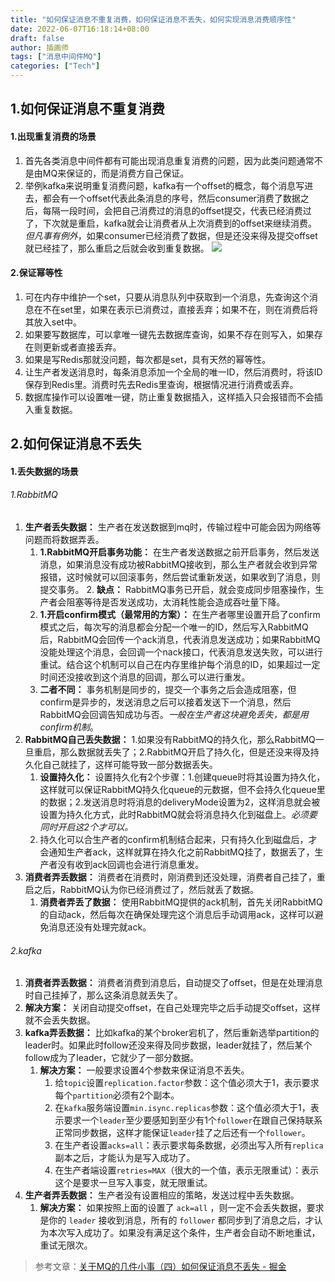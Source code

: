 ```yaml
---
title: "如何保证消息不重复消费，如何保证消息不丢失，如何实现消息消费顺序性"
date: 2022-06-07T16:18:14+08:00
draft: false
author: 插画师
tags: ["消息中间件MQ"]
categories: ["Tech"]
---
```


## 1.如何保证消息不重复消费
#### 1.出现重复消费的场景
1. 首先各类消息中间件都有可能出现消息重复消费的问题，因为此类问题通常不是由MQ来保证的，而是消费方自己保证。
2. 举例kafka来说明重复消费问题，kafka有一个offset的概念，每个消息写进去，都会有一个offset代表此条消息的序号，然后consumer消费了数据之后，每隔一段时间，会把自己消费过的消息的offset提交，代表已经消费过了，下次就是重启，kafka就会让消费者从上次消费到的offset来继续消费。*但凡事有例外*，如果consumer已经消费了数据，但是还没来得及提交offset就已经挂了，那么重启之后就会收到重复数据。
![](/如何保证消息不重复消费，如何保证消息不丢失，如何实现消息消费顺序性/1.png)

#### 2.保证幂等性
1. 可在内存中维护一个set，只要从消息队列中获取到一个消息，先查询这个消息在不在set里，如果在表示已消费过，直接丢弃；如果不在，则在消费后将其放入set中。
2. 如果要写数据库，可以拿唯一键先去数据库查询，如果不存在则写入，如果存在则更新或者直接丢弃。
3. 如果是写Redis那就没问题，每次都是set，具有天然的幂等性。
4. 让生产者发送消息时，每条消息添加一个全局的唯一ID，然后消费时，将该ID保存到Redis里。消费时先去Redis里查询，根据情况进行消费或丢弃。
5. 数据库操作可以设置唯一键，防止重复数据插入，这样插入只会报错而不会插入重复数据。

## 2.如何保证消息不丢失
#### 1.丢失数据的场景
###### 1.RabbitMQ
1. **生产者丢失数据：** 生产者在发送数据到mq时，传输过程中可能会因为网络等问题而将数据弄丢。
	1.  **1.RabbitMQ开启事务功能：** 在生产者发送数据之前开启事务，然后发送消息，如果消息没有成功被RabbitMQ接收到，那么生产者就会收到异常报错，这时候就可以回滚事务，然后尝试重新发送，如果收到了消息，则提交事务。 2. **缺点：** RabbitMQ事务已开启，就会变成同步阻塞操作，生产者会阻塞等待是否发送成功，太消耗性能会造成吞吐量下降。
	2.  **1.开启confirm模式（最常用的方案）：** 在生产者哪里设置开启了confirm模式之后，每次写的消息都会分配一个唯一的ID，然后写入RabbitMQ后，RabbitMQ会回传一个ack消息，代表消息发送成功；如果RabbitMQ没能处理这个消息，会回调一个nack接口，代表消息发送失败，可以进行重试。结合这个机制可以自己在内存里维护每个消息的ID，如果超过一定时间还没接收到这个消息的回调，那么可以进行重发。
	3.  **二者不同：** 事务机制是同步的，提交一个事务之后会造成阻塞，但confirm是异步的，发送消息之后可以接着发送下一个消息，然后RabbitMQ会回调告知成功与否。*一般在生产者这块避免丢失，都是用confirm机制*。
2. **RabbitMQ自己丢失数据：** 1.如果没有RabbitMQ的持久化，那么RabbitMQ一旦重启，那么数据就丢失了；2.RabbitMQ开启了持久化，但是还没来得及持久化自己就挂了，这样可能导致一部分数据丢失。
	1. **设置持久化：** 设置持久化有2个步骤：1.创建queue时将其设置为持久化，这样就可以保证RabbitMQ持久化queue的元数据，但不会持久化queue里的数据；2.发送消息时将消息的deliveryMode设置为2，这样消息就会被设置为持久化方式，此时RabbitMQ就会将消息持久化到磁盘上。*必须要同时开启这2个才可以。*
	2. 持久化可以合生产者的confirm机制结合起来，只有持久化到磁盘后，才会通知生产者ack，这样就算在持久化之前RabbitMQ挂了，数据丢了，生产者没有收到ack回调也会进行消息重发。
3. **消费者弄丢数据：** 消费者在消费时，刚消费到还没处理，消费者自己挂了，重启之后，RabbitMQ认为你已经消费过了，然后就丢了数据。
	1. **消费者弄丢了数据：** 使用RabbitMQ提供的ack机制，首先关闭RabbitMQ的自动ack，然后每次在确保处理完这个消息后手动调用ack，这样可以避免消息还没有处理完就ack。

###### 2.kafka
1. **消费者弄丢数据：** 消费者消费到消息后，自动提交了offset，但是在处理消息时自己挂掉了，那么这条消息就丢失了。
  1. **解决方案：** 关闭自动提交offset，在自己处理完毕之后手动提交offset，这样就不会丢失数据。
2. **kafka弄丢数据：** 比如kafka的某个broker宕机了，然后重新选举partition的leader时。如果此时follow还没来得及同步数据，leader就挂了，然后某个follow成为了leader，它就少了一部分数据。
   1. **解决方案：** 一般要求设置4个参数来保证消息不丢失。
      1. 给`topic`设置`replication.factor`参数：这个值必须大于1，表示要求每个`partition`必须有2个副本。
      2. 在`kafka`服务端设置`min.isync.replicas`参数：这个值必须大于1，表示要求一个`leader`至少要感知到至少有1个`follower`在跟自己保持联系正常同步数据，这样才能保证`leader`挂了之后还有一个`follower`。
      3. 在生产者设置`acks=all`：表示要求每条数据，必须出写入所有`replica`副本之后，才能认为是写入成功了。
      4. 在生产者端设置`retries=MAX`（很大的一个值，表示无限重试）：表示这个是要求一旦写入事变，就无限重试。
3. **生产者弄丢数据：** 生产者没有设置相应的策略，发送过程中丢失数据。
   1. **解决方案：**  如果按照上面的设置了 `ack=all` ，则一定不会丢失数据，要求是你的 `leader` 接收到消息，所有的 `follower` 都同步到了消息之后，才认为本次写入成功了。如果没有满足这个条件，生产者会自动不断地重试，重试无限次。

> 参考文章：[关于MQ的几件小事（四）如何保证消息不丢失 - 掘金](https://juejin.cn/post/6844903849099018253)
